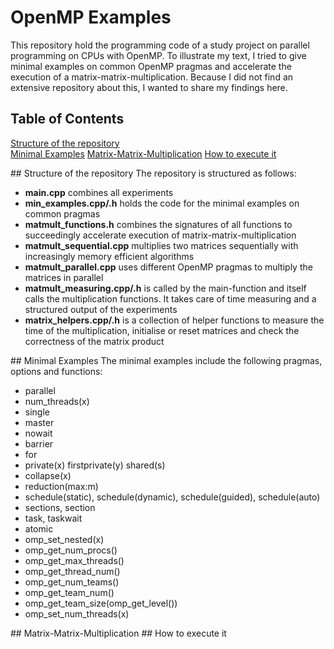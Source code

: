# OpenMP Examples
This repository hold the programming code of a study project on parallel programming on CPUs with OpenMP. To illustrate my text, I tried to give minimal examples on common OpenMP pragmas and accelerate the execution of a matrix-matrix-multiplication. Because I did not find an extensive repository about this, I wanted to share my findings here.

## Table of Contents
[Structure of the repository](#structure)  
[Minimal Examples](#expls) 
[Matrix-Matrix-Multiplication](#mult)
[How to execute it](#exec)

<a name="structure"/>
## Structure of the repository
The repository is structured as follows:

- **main.cpp** combines all experiments
- **min_examples.cpp/.h** holds the code for the minimal examples on common pragmas
- **matmult_functions.h** combines the signatures of all functions to succeedingly accelerate execution of matrix-matrix-multiplication
- **matmult_sequential.cpp** multiplies two matrices sequentially with increasingly memory efficient algorithms
- **matmult_parallel.cpp** uses different OpenMP pragmas to multiply the matrices in parallel
- **matmult_measuring.cpp/.h** is called by the main-function and itself calls the multiplication functions. It takes care of time measuring and a structured output of the experiments
- **matrix_helpers.cpp/.h** is a collection of helper functions to measure the time of the multiplication, initialise or reset matrices and check the correctness of the matrix product

<a name="expls"/>
## Minimal Examples
The minimal examples include the following pragmas, options and functions:

- parallel
- num_threads(x)
- single
- master
- nowait
- barrier
- for
- private(x) firstprivate(y) shared(s)
- collapse(x)
- reduction(max:m)
- schedule(static), schedule(dynamic), schedule(guided), schedule(auto)
- sections, section
- task, taskwait
- atomic
- omp_set_nested(x)
- omp_get_num_procs()
- omp_get_max_threads()
- omp_get_thread_num()
- omp_get_num_teams()
- omp_get_team_num()
- omp_get_team_size(omp_get_level())
- omp_set_num_threads(x)

<a name="mult"/>
## Matrix-Matrix-Multiplication

<a name="exec"/>
## How to execute it
